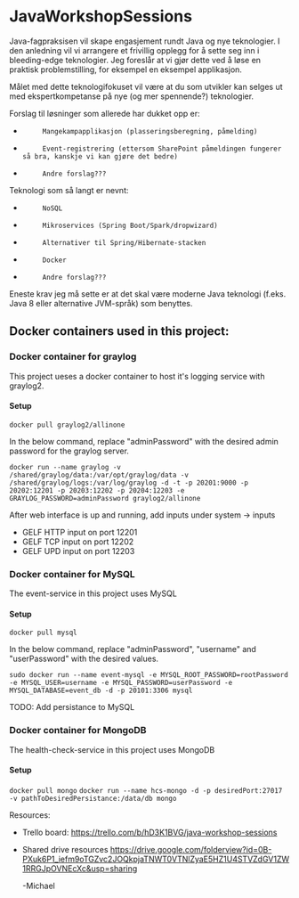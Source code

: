 # JavaWorkshopSessions

Java-fagpraksisen vil skape engasjement rundt Java og nye teknologier. I den anledning vil vi arrangere et frivillig opplegg for å sette seg inn i bleeding-edge teknologier. Jeg foreslår at vi gjør dette ved å løse en praktisk problemstilling, for eksempel en eksempel applikasjon. 
 
Målet med dette teknologifokuset vil være at du som utvikler kan selges ut med ekspertkompetanse på nye (og mer spennende?) teknologier. 
  
Forslag til løsninger som allerede har dukket opp er:
  -          Mangekampapplikasjon (plasseringsberegning, påmelding)
  -          Event-registrering (ettersom SharePoint påmeldingen fungerer så bra, kanskje vi kan gjøre det bedre)
  -          Andre forslag??? 
   
Teknologi som så langt er nevnt:
   -          NoSQL
   -          Mikroservices (Spring Boot/Spark/dropwizard)
   -          Alternativer til Spring/Hibernate-stacken
   -          Docker
   -          Andre forslag??? 
    
Eneste krav jeg må sette er at det skal være moderne Java teknologi (f.eks. Java 8 eller alternative JVM-språk) som benyttes.

<h2>Docker containers used in this project:</h2>
<h3>Docker container for graylog</h3>
<p>This project ueses a docker container to host it's logging service with graylog2.</p>
<h4>Setup</h4>
<code>docker pull graylog2/allinone</code>
<p>In the below command, replace "adminPassword" with the desired admin password for the graylog server.</p>
<code>docker run --name graylog -v /shared/graylog/data:/var/opt/graylog/data -v /shared/graylog/logs:/var/log/graylog -d -t -p 20201:9000 -p 20202:12201 -p 20203:12202 -p 20204:12203 -e GRAYLOG_PASSWORD=adminPassword graylog2/allinone</code>
<p>After web interface is up and running, add inputs under system -> inputs</p>
<ul>
<li>GELF HTTP input on port 12201</li>
<li>GELF TCP input on port 12202</li>
<li>GELF UPD input on port 12203</li>
</ul>

<h3>Docker container for MySQL</h3>
<p>The event-service in this project uses MySQL</p>
<h4>Setup</h4>
<code>docker pull mysql</code>
<p>In the below command, replace "adminPassword", "username" and "userPassword" with the desired values.</p>
<code>sudo docker run --name event-mysql -e MYSQL_ROOT_PASSWORD=rootPassword -e MYSQL_USER=username -e MYSQL_PASSWORD=userPassword -e MYSQL_DATABASE=event_db -d -p 20101:3306 mysql</code>
<p><bold>TODO: </bold>Add persistance to MySQL</p>

<h3>Docker container for MongoDB</h3>
<p>The health-check-service in this project uses MongoDB</p>
<h4>Setup</h4>
<code>docker pull mongo</code>
<code>docker run --name hcs-mongo -d -p desiredPort:27017 -v pathToDesiredPersistance:/data/db mongo</code>

Resources:
 - Trello board: https://trello.com/b/hD3K1BVG/java-workshop-sessions
 - Shared drive resources https://drive.google.com/folderview?id=0B-PXuk6P1_iefm9oTGZvc2JOQkpjaTNWT0VTNlZyaE5HZ1U4STVZdGV1ZW1RRGJpOVNEcXc&usp=sharing

 
    -Michael
